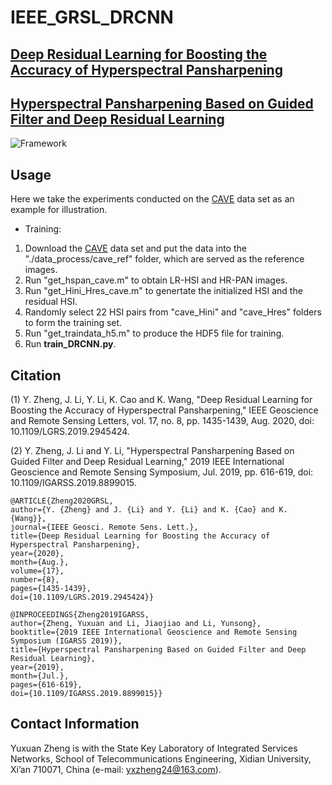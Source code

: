 # IEEE_GRSL_DRCNN

## [Deep Residual Learning for Boosting the Accuracy of Hyperspectral Pansharpening](https://ieeexplore.ieee.org/document/8874962)

## [Hyperspectral Pansharpening Based on Guided Filter and Deep Residual Learning](https://ieeexplore.ieee.org/document/8899015)

![Framework](https://github.com/yxzheng24/IEEE_GRSL_DRCNN/blob/main/Framework_GRSL20.png "Framework of the proposed method for hyperspectral pansharpening.")

## Usage
Here we take the experiments conducted on the [CAVE](https://www1.cs.columbia.edu/CAVE/databases/multispectral/) data set as an example for illustration.

*   Training:
1.   Download the [CAVE](https://www1.cs.columbia.edu/CAVE/databases/multispectral/) data set and put the data into the "./data_process/cave_ref" folder, which are served as the reference images.
2.   Run "get_hspan_cave.m" to obtain LR-HSI and HR-PAN images.
3.   Run "get_Hini_Hres_cave.m" to genertate the initialized HSI and the residual HSI.
4.   Randomly select 22 HSI pairs from "cave_Hini" and "cave_Hres" folders to form the training set.
5.   Run "get_traindata_h5.m" to produce the HDF5 file for training.
6.   Run **train_DRCNN.py**.

## Citation
(1) Y. Zheng, J. Li, Y. Li, K. Cao and K. Wang, "Deep Residual Learning for Boosting the Accuracy of Hyperspectral Pansharpening," IEEE Geoscience and Remote Sensing Letters, vol. 17, no. 8, pp. 1435-1439, Aug. 2020, doi: 10.1109/LGRS.2019.2945424.

(2) Y. Zheng, J. Li and Y. Li, "Hyperspectral Pansharpening Based on Guided Filter and Deep Residual Learning," 2019 IEEE International Geoscience and Remote Sensing Symposium, Jul. 2019, pp. 616-619, doi: 10.1109/IGARSS.2019.8899015.

    @ARTICLE{Zheng2020GRSL,
    author={Y. {Zheng} and J. {Li} and Y. {Li} and K. {Cao} and K. {Wang}},
    journal={IEEE Geosci. Remote Sens. Lett.}, 
    title={Deep Residual Learning for Boosting the Accuracy of Hyperspectral Pansharpening}, 
    year={2020},
    month={Aug.},
    volume={17},
    number={8},
    pages={1435-1439},
    doi={10.1109/LGRS.2019.2945424}}
    
    @INPROCEEDINGS{Zheng2019IGARSS,
    author={Zheng, Yuxuan and Li, Jiaojiao and Li, Yunsong},
    booktitle={2019 IEEE International Geoscience and Remote Sensing Symposium (IGARSS 2019)}, 
    title={Hyperspectral Pansharpening Based on Guided Filter and Deep Residual Learning}, 
    year={2019},
    month={Jul.},
    pages={616-619},
    doi={10.1109/IGARSS.2019.8899015}}

## Contact Information
Yuxuan Zheng is with the State Key Laboratory of Integrated Services Networks, School of Telecommunications Engineering, Xidian University, Xi’an 710071, China (e-mail: yxzheng24@163.com).

